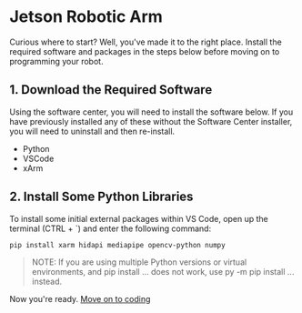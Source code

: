 # Jetson Robotic Arm

Curious where to start? Well, you've made it to the right place. Install the required software and packages in the steps below before moving on to programming your robot. 

## 1. Download the Required Software  
Using the software center, you will need to install the software below. If you have previously installed any of these without the Software Center installer, you will need to uninstall and then re-install. 
  - Python
  - VSCode
  - xArm  

## 2. Install Some Python Libraries  
To install some initial external packages within VS Code, open up the terminal (CTRL + `) and enter the following command:  
  
<code>pip install xarm hidapi mediapipe opencv-python numpy </code>
  
> NOTE: If you are using multiple Python versions or virtual environments, and pip install ... does not work, use py -m pip install ... instead.

Now you're ready. [Move on to coding](https://github.com/mrrilett/Jetson/blob/main/GetCoding.md)
